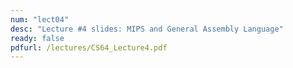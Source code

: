 ```yaml
---
num: "lect04"
desc: "Lecture #4 slides: MIPS and General Assembly Language"
ready: false
pdfurl: /lectures/CS64_Lecture4.pdf
---
```


